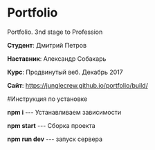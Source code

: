 # Portfolio
Portfolio. 3nd stage to Profession

**Студент**: Дмитрий Петров

**Наставник**: Александр Собакарь

**Курс**: Продвинутый веб. Декабрь 2017

**Сайт**: https://junglecrew.github.io/portfolio/build/


#Инструкция по установке

**npm i** --- Устанавливаем зависимости

**npm start** --- Сборка проекта

**npm run dev** --- запуск сервера